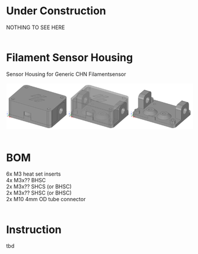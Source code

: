 # Under Construction
NOTHING TO SEE HERE<br>
<br>


# Filament Sensor Housing
Sensor Housing for Generic CHN Filamentsensor<br>
<br>
![FS_Case_Drawing](https://github.com/Nitro2k5/VoronMods/blob/main/Filament%20Sensor%20Housing/Images/FS_Case_Drawing.png)<br>
<br>


# BOM
6x M3 heat set inserts<br>
4x M3x?? BHSC<br>
2x M3x?? SHCS (or BHSC)<br>
2x M3x?? SHSC (or BHSC)<br>
2x M10 4mm OD tube connector<br>
<br>


# Instruction
tbd<br>
<br>
